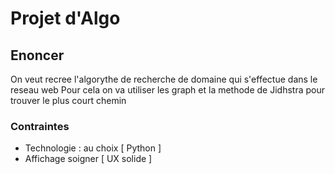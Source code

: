# Projet d'Algo

## Enoncer

On veut recree l'algorythe de recherche de domaine qui s'effectue dans le reseau web
Pour cela on va utiliser les graph et la methode de Jidhstra pour trouver le plus court chemin

### Contraintes

- Technologie : au choix [ Python ]
- Affichage soigner [ UX solide ]



